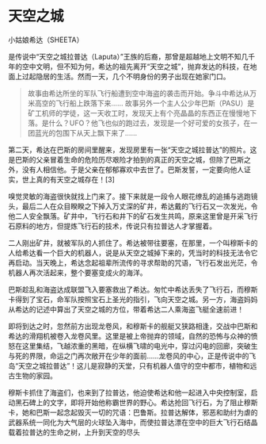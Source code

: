 # 天空之城

小姑娘希达（SHEETA）

是传说中“天空之城拉普达（Laputa）”王族的后裔，那曾是超越地上文明不知几千年的空中文明，但不知为何，希达的祖先离开“天空之城”，抛弃发达的科技，在地面上过起隐居的生活。然而一天，几个不明身份的男子出现在她家门口。

> 故事由希达所坐的军队飞行船遭到空中海盗的袭击而开始。争斗中希达从万米高空的飞行船上跌落下来…… 故事另外一个主人公少年巴斯（PASU）是矿工机师的学徒，这一天收工时，发现天上有个亮晶晶的东西正在慢慢地下落。是什么？UFO？他飞也似的跑过去，发现是一个好可爱的女孩子，在一团蓝光的包围下从天上飘下来了……

第二天，希达在巴斯的房间里醒来，发现房里有一张“天空之城拉普达”的照片。这是巴斯的父亲冒着生命的危险历尽艰险才拍到的真正的天空之城，但除了巴斯之外，没有人相信他。于是父亲在郁郁寡欢中去世了。巴斯发誓，一定要向他人证实，世上真的有天空之城存在！[3]

嗅觉灵敏的海盗很快就找上门来了。接下来就是一段令人眼花缭乱的追捕与逃跑镜头，最后二人在众目睽睽之下掉入万丈深的矿井，希达戴的飞行石又一次发光，令他二人安全飘落。矿井中，飞行石和井下的矿石发生共鸣，原来这里曾是开采飞行石原料的地方，但提炼飞行石的技术，传说只有拉普达人才掌握着。

二人刚出矿井，就被军队的人抓住了。希达被带往要塞，在那里，一个叫穆斯卡的人给希达看一个巨大的机器人，说是从天空之城掉下来的，凭当时的科技无法令它再启动。当天晚上，希达念起祖辈所流传的寻求帮助的咒语，飞行石发出光茫，令机器人再次活起来，整个要塞变成火的海洋。

巴斯趁乱和海盗达成联盟飞入要塞救出了希达。匆忙中希达丢失了飞行石，而穆斯卡得到了宝石，命军队按照宝石上圣光的指引，飞向天空之城。另一方，海盗妈妈从希达的记述中算出了天空之城的方位，带着希达二人乘海盗飞艇全速前进！

即将到达之时，忽然前方出现龙卷风，和穆斯卡的舰艇又狭路相逢，交战中巴斯和希达的滑翔机被卷入龙卷风里。这里是被上帝抛弃的领域，自然的恐怖与众神的愤怒在这里集结，飞越浓重的黑暗，在纵横飞啸的电光中，穿过闪电的回廊，突破生与死的界限，命运之门再次敞开在少年的面前……龙卷风的中心，正是传说中的飞岛“天空之城拉普达”！这儿是寂静的天堂，只有机器人值守的空中都市，植物和远古生物的家园。

穆斯卡抓住了海盗们，也来到了拉普达，他迫使希达和他一起进入中央控制室，启动黑石碑上的文字，即将开始他称霸世界的野心。希达抢回飞行石，为了阻止穆斯卡，她和巴斯一起念起毁灭一切的咒语：巴鲁斯。拉普达解体，邪恶和助纣为虐的武器系统一同化为大气层的火球坠入海中，而使拉普达漂在空中的巨大飞行石结晶载着拉普达的生命之树，上升到天空的尽头
